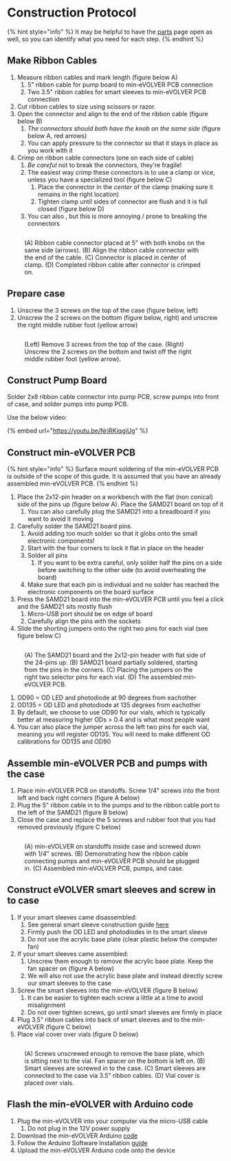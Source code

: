 # Construction Protocol

{% hint style="info" %}
It may be helpful to have the [parts](parts.md) page open as well, so you can identify what you need for each step.
{% endhint %}

## Make Ribbon Cables

1. Measure ribbon cables and mark length (figure below A)
   1. 5" ribbon cable for pump board to min-eVOLVER PCB connection
   2. Two 3.5" ribbon cables for smart sleeves to min-eVOLVER PCB connection
2. Cut ribbon cables to size using scissors or razor.
3. Open the connector and align to the end of the ribbon cable (figure below B)
   1. _The connectors should both have the knob on the same side_ (figure below A, red arrows)
   2. You can apply pressure to the connector so that it stays in place as you work with it
4. Crimp on ribbon cable connectors (one on each side of cable)
   1. _Be careful_ not to break the connectors, they're fragile!
   2. The easiest way crimp these connectors is to use a clamp or vice, unless you have a specialized tool (figure below C)
      1. Place the connector in the _center_ of the clamp (making sure it remains in the right location)
      2. Tighten clamp until sides of connector are flush and it is full closed (figure below D)
   3. You can also , but this is more annoying / prone to breaking the connectors

<figure><img src="../../../.gitbook/assets/image (60).png" alt=""><figcaption><p>(A) Ribbon cable connector placed at 5" with both knobs on the same side (arrows). (B) Align the ribbon cable connector with the end of the cable. (C) Connector is placed in center of clamp. (D) Completed ribbon cable after connector is crimped on.</p></figcaption></figure>

## Prepare case

1. Unscrew the 3 screws on the top of the case (figure below, left)
2. Unscrew the 2 screws on the bottom (figure below, right) and unscrew the right middle rubber foot (yellow arrow)

<figure><img src="../../../.gitbook/assets/image (59).png" alt=""><figcaption><p>(Left) Remove 3 screws from the top of the case. (Right) Unscrew the 2 screws on the bottom and twist off the right middle rubber foot (yellow arrow).</p></figcaption></figure>

## Construct Pump Board

Solder 2x8 ribbon cable connector into pump PCB, screw pumps into front of case, and solder pumps into pump PCB.

Use the below video:

{% embed url="https://youtu.be/NriRKiqgiUg" %}

## Construct min-eVOLVER PCB

{% hint style="info" %}
Surface mount soldering of the min-eVOLVER PCB is outside of the scope of this guide. It is assumed that you have an already assembled min-eVOLVER PCB.
{% endhint %}

1. Place the 2x12-pin header on a workbench with the flat (non conical) side of the pins up (figure below A). Place the SAMD21 board on top of it
   1. You can also carefully plug the SAMD21 into a breadboard if you want to avoid it moving
2. Carefully solder the SAMD21 board pins.
   1. Avoid adding too much solder so that it globs onto the small electronic components!
   2. Start with the four corners to lock it flat in place on the header
   3. Solder all pins
      1. If you want to be extra careful, only solder half the pins on a side before switching to the other side (to avoid overheating the board)
   4. Make sure that each pin is individual and no solder has reached the electronic components on the board surface
3. Press the SAMD21 board into the min-eVOLVER PCB until you feel a click and the SAMD21 sits mostly flush
   1. Micro-USB port should be on edge of board
   2. Carefully align the pins with the sockets
4. Slide the shorting jumpers onto the right two pins for each vial (see figure below C)

<figure><img src="../../../.gitbook/assets/image (10).png" alt=""><figcaption><p>(A) The SAMD21 board and the 2x12-pin header with flat side of the 24-pins up. (B) SAMD21 board partially soldered, starting from the pins in the corners. (C) Placing the jumpers on the right two selector pins for each vial. (D) The assembled min-eVOLVER PCB.</p></figcaption></figure>

1. OD90 = OD LED and photodiode at 90 degrees from eachother
2. OD135 = OD LED and photodiode at 135 degrees from eachother
3. By default, we choose to use OD90 for our vials, which is typically better at measuring higher ODs > 0.4 and is what most people want
4. You can also place the jumper across the left two pins for each vial, meaning you will register OD135. You will need to make different OD calibrations for OD135 and OD90

## Assemble min-eVOLVER PCB and pumps with the case

1. Place min-eVOLVER PCB on standoffs. Screw 1/4" screws into the front left and back right corners (figure A below)
2. Plug the 5" ribbon cable in to the pumps and to the ribbon cable port to the left of the SAMD21 (figure B below)
3. Close the case and replace the 5 screws and rubber foot that you had removed previously (figure C below)

<figure><img src="../../../.gitbook/assets/image (11).png" alt=""><figcaption><p>(A) min-eVOLVER on standoffs inside case and screwed down with 1/4" screws. (B) Demonstrating how the ribbon cable connecting pumps and min-eVOLVER PCB should be plugged in. (C) Assembled min-eVOLVER PCB, pumps, and case.</p></figcaption></figure>

## Construct eVOLVER smart sleeves and screw in to case

1. If your smart sleeves came disassembled:
   1. See general smart sleeve construction guide [here](../../../guides/building-a-smart-sleeve.md)
   2. Firmly push the OD LED and photodiodes in to the smart sleeve
   3. Do not use the acrylic base plate (clear plastic below the computer fan)
2. If your smart sleeves came assembled:
   1. Unscrew them enough to remove the acrylic base plate. Keep the fan spacer on (figure A below)
   2. We will also not use the acrylic base plate and instead directly screw our smart sleeves to the case
3. Screw the smart sleeves into the min-eVOLVER (figure B below)
   1. It can be easier to tighten each screw a little at a time to avoid misalignment&#x20;
   2. Do not over tighten screws, go until smart sleeves are firmly in place
4. Plug 3.5" ribbon cables into back of smart sleeves and to the min-eVOLVER (figure C below)
5. Place vial cover over vials (figure D below)

<figure><img src="../../../.gitbook/assets/image (61).png" alt=""><figcaption><p>(A) Screws unscrewed enough to remove the base plate, which is sitting next to the vial. Fan spacer on the bottom is left on. (B) Smart sleeves are screwed in to the case. (C) Smart sleeves are connected to the case via 3.5" ribbon cables. (D) Vial cover is placed over vials.</p></figcaption></figure>

## Flash the min-eVOLVER with Arduino code&#x20;

1. Plug the min-eVOLVER into your computer via the micro-USB cable
   1. Do not plug in the 12V power supply
2. Download the min-eVOLVER Arduino [code](https://github.com/FYNCH-BIO/evolver-arduino/tree/master/SAMD21/MINEVOLVER)
3. Follow the Arduino Software Installation [guide](../../../guides/arduino-software-installation.md)
4. Upload the min-eVOLVER Arduino code onto the device
